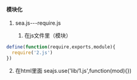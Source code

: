 #### 模块化

1. sea.js---require.js

   1. 在js文件里（模块）

```javascript
define(function(require,exports,module){
  require('2.js')
})

```

   2. 在html里面
   seajs.use('lib/1.js',function(mod){})

